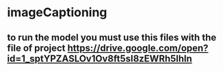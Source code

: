 # imageCaptioning
## to run the model you must use this files with the file of project https://drive.google.com/open?id=1_sptYPZASLOv1Ov8ft5sI8zEWRh5lhln
